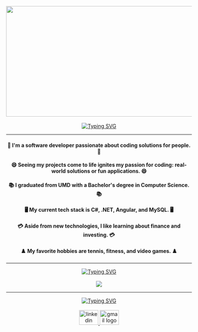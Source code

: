 <div align="center" >
    <img src="https://github.com/malchu/malchu/blob/main/silverwolf.gif" width="700" height="300"/>
    <br/><br/>
    <a href="https://git.io/typing-svg"><img src="https://readme-typing-svg.herokuapp.com?font=Noto+Sans+Display&weight=600&size=40&pause=1000&color=5668F7&center=true&vCenter=true&random=false&width=1000&height=70&lines=Hi%2C+I'm+Malchu.+Welcome+to+my+GitHub." alt="Typing SVG" /></a>
    <hr/>
</div>



<h4 align="center">👯 I'm a software developer passionate about coding solutions for people. 👯</h4>
<h4 align="center">😄 Seeing my projects come to life ignites my passion for coding: real-world solutions or fun applications. 😄</h4>
<h4 align="center">📚 I graduated from UMD with a Bachelor's degree in Computer Science. 📚</h4>
<h4 align="center">🖥️ My current tech stack is C#, .NET, Angular, and MySQL. 🖥️</h4>
<h4 align="center">💳 Aside from new technologies, I like learning about finance and investing. 💳</h4>
<h4 align="center">♟️ My favorite hobbies are tennis, fitness, and video games. ♟️</h4>

<hr/>

<div align="center">
    <a href="https://git.io/typing-svg"><img src="https://readme-typing-svg.herokuapp.com?font=Noto+Sans+Display&weight=500&size=30&pause=1000&color=8F56F7&center=true&vCenter=true&random=false&width=500&lines=Languages%2C+Frameworks%2C+and+Tools" alt="Typing SVG" /></a>
    <br/><br/>
    <img src="https://skillicons.dev/icons?i=js,html,css,nodejs,react,angular,python,java,mongodb,git,vscode,windows">
</div>

<hr/>

<div align="center">
    <a href="https://git.io/typing-svg"><img src="https://readme-typing-svg.herokuapp.com?font=Noto+Sans+Display&weight=500&size=30&pause=1000&color=38C0F7&center=true&vCenter=true&random=false&width=500&lines=Contact+Me" alt="Typing SVG" /></a><br/><br/>
  <a href="https://www.linkedin.com/in/malchupascual/" target="_blank">
    <img src="https://raw.githubusercontent.com/maurodesouza/profile-readme-generator/master/src/assets/icons/social/linkedin/default.svg" width="52" height="40" alt="linkedin logo"  />
  </a>
  <a href="mailto:malchupascual@gmail.com" target="_blank">
    <img src="https://raw.githubusercontent.com/maurodesouza/profile-readme-generator/master/src/assets/icons/social/gmail/default.svg" width="52" height="40" alt="gmail logo"  />
  </a>
</div>

<!--
**malchu/malchu** is a ✨ _special_ ✨ repository because its `README.md` (this file) appears on your GitHub profile.

Here are some ideas to get you started:

- 🔭 I’m currently working on ...
- 🌱 I’m currently learning ...
- 👯 I’m looking to collaborate on ...
- 🤔 I’m looking for help with ...
- 💬 Ask me about ...
- 📫 How to reach me: ...
- 😄 Pronouns: ...
- ⚡ Fun fact: ...
-->
